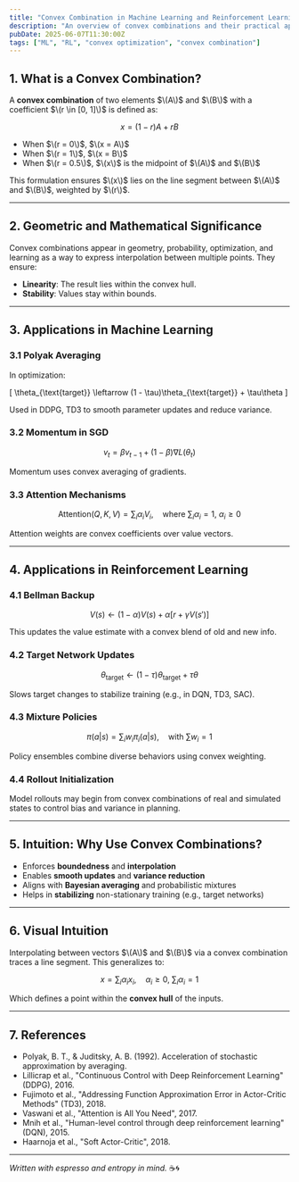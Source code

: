 ```yaml
---
title: "Convex Combination in Machine Learning and Reinforcement Learning"
description: "An overview of convex combinations and their practical applications in optimization, deep learning, and RL."
pubDate: 2025-06-07T11:30:00Z
tags: ["ML", "RL", "convex optimization", "convex combination"]
---
```


## 1. What is a Convex Combination?

A **convex combination** of two elements $\(A\)$ and $\(B\)$ with a coefficient $\(r \in [0, 1]\)$ is defined as:

$$
x = (1 - r)A + rB
$$

- When $\(r = 0\)$, $\(x = A\)$
- When $\(r = 1\)$, $\(x = B\)$
- When $\(r = 0.5\)$, $\(x\)$ is the midpoint of $\(A\)$ and $\(B\)$

This formulation ensures $\(x\)$ lies on the line segment between $\(A\)$ and $\(B\)$, weighted by $\(r\)$.

---

## 2. Geometric and Mathematical Significance

Convex combinations appear in geometry, probability, optimization, and learning as a way to express interpolation between multiple points. They ensure:

- **Linearity**: The result lies within the convex hull.
- **Stability**: Values stay within bounds.

---

## 3. Applications in Machine Learning

### 3.1 Polyak Averaging

In optimization:

\[
\theta_{\text{target}} \leftarrow (1 - \tau)\theta_{\text{target}} + \tau\theta
\]

Used in DDPG, TD3 to smooth parameter updates and reduce variance.

### 3.2 Momentum in SGD

$$
v_t = \beta v_{t-1} + (1 - \beta) \nabla L(\theta_t)
$$

Momentum uses convex averaging of gradients.

### 3.3 Attention Mechanisms

$$
\text{Attention}(Q, K, V) = \sum_i \alpha_i V_i,\quad \text{where } \sum_i \alpha_i = 1,\ \alpha_i \geq 0
$$

Attention weights are convex coefficients over value vectors.

---

## 4. Applications in Reinforcement Learning

### 4.1 Bellman Backup

$$
V(s) \leftarrow (1 - \alpha)V(s) + \alpha [r + \gamma V(s')]
$$

This updates the value estimate with a convex blend of old and new info.

### 4.2 Target Network Updates

$$
\theta_{\text{target}} \leftarrow (1 - \tau)\theta_{\text{target}} + \tau\theta
$$

Slows target changes to stabilize training (e.g., in DQN, TD3, SAC).

### 4.3 Mixture Policies

$$
\pi(a|s) = \sum_i w_i \pi_i(a|s),\quad \text{with } \sum w_i = 1
$$

Policy ensembles combine diverse behaviors using convex weighting.

### 4.4 Rollout Initialization

Model rollouts may begin from convex combinations of real and simulated states to control bias and variance in planning.

---

## 5. Intuition: Why Use Convex Combinations?

- Enforces **boundedness** and **interpolation**
- Enables **smooth updates** and **variance reduction**
- Aligns with **Bayesian averaging** and probabilistic mixtures
- Helps in **stabilizing** non-stationary training (e.g., target networks)

---

## 6. Visual Intuition

Interpolating between vectors $\(A\)$ and $\(B\)$ via a convex combination traces a line segment. This generalizes to:

$$
x = \sum_i \alpha_i x_i,\quad \alpha_i \geq 0,\ \sum_i \alpha_i = 1
$$

Which defines a point within the **convex hull** of the inputs.

---

## 7. References

- Polyak, B. T., & Juditsky, A. B. (1992). Acceleration of stochastic approximation by averaging.
- Lillicrap et al., "Continuous Control with Deep Reinforcement Learning" (DDPG), 2016.
- Fujimoto et al., "Addressing Function Approximation Error in Actor-Critic Methods" (TD3), 2018.
- Vaswani et al., "Attention is All You Need", 2017.
- Mnih et al., "Human-level control through deep reinforcement learning" (DQN), 2015.
- Haarnoja et al., "Soft Actor-Critic", 2018.

---

*Written with espresso and entropy in mind.* ☕🌀
